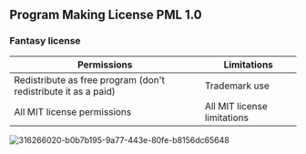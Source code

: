 ## Program Making License PML 1.0
### Fantasy license
| Permissions   | Limitations   |
| ------------- | ------------- |
| Redistribute as free program (don't redistribute it as a paid)| Trademark use |
| All MIT license permissions |  All MIT license limitations   |

![316266020-b0b7b195-9a77-443e-80fe-b8156dc65648](https://github.com/NodeBrewerTeam/NodeBrew/assets/158213815/588ffca2-3b17-4db8-b34a-fea62776821f)
